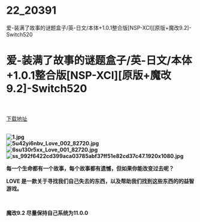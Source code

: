 # 22_20391
爱-装满了故事的谜题盒子/英-日文/本体+1.0.1整合版[NSP-XCI][原版+魔改9.2]-Switch520
# 爱-装满了故事的谜题盒子/英-日文/本体+1.0.1整合版[NSP-XCI][原版+魔改9.2]-Switch520
 <br/></br>
[下载地址](https://www.switch520.cc/article/20391 "下载地址")
<br/></br>

<p><strong><img title="1.jpg" src="https://www.switch520.cc/muke_img/2021_07_21_e54359e7e66e8.jpg" alt="1.jpg"></strong><br>
<strong><img title="5u42yi6nbv_Love_002_82720.jpg" src="https://www.switch520.cc/muke_img/2021_07_21_c3eca51c5489d.jpg" alt="5u42yi6nbv_Love_002_82720.jpg"></strong><br>
<strong><img title="6su130r5xx_Love_001_82720.jpg" src="https://www.switch520.cc/muke_img/2021_07_21_f64224795d2b2.jpg" alt="6su130r5xx_Love_001_82720.jpg"></strong><br>
<strong><img title="ss_992f6422cd399aca03785abf37ff51e82cd37c47.1920x1080.jpg" src="https://www.switch520.cc/muke_img/2021_07_21_1b31765144fb9.jpg" alt="ss_992f6422cd399aca03785abf37ff51e82cd37c47.1920x1080.jpg">&nbsp;</strong></p>
<p><strong>每一个生命都有一个故事，每个故事都有遗憾，但如果你能改变过去呢？</strong></p>
<p><strong>LOVE 是一款关于寻找我们自己失去的东西，以及帮助我们找到这些东西的的益智游戏。</strong></p>
<p>&nbsp;</p>
<p><strong>魔改9.2 尽量保持自己系统为11.0.0</strong></p>
